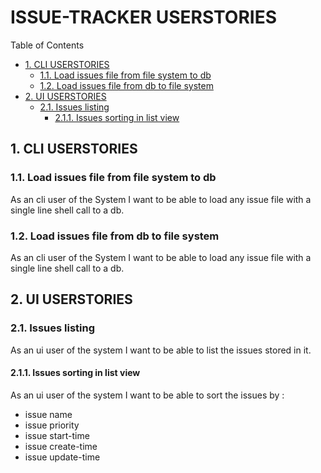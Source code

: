 #  ISSUE-TRACKER USERSTORIES


Table of Contents

  * [1. CLI USERSTORIES](#1-cli-userstories)
    * [1.1. Load issues file from file system to db](#11-load-issues-file-from-file-system-to-db)
    * [1.2. Load issues file from db to file system](#12-load-issues-file-from-db-to-file-system)
  * [2. UI USERSTORIES](#2-ui-userstories)
    * [2.1. Issues listing](#21-issues-listing)
      * [2.1.1. Issues sorting in list view](#211-issues-sorting-in-list-view)


## 1. CLI USERSTORIES


### 1.1. Load issues file from file system to db
As an cli user of the System I want to be able to load any issue file with a single line shell call to a db. 

### 1.2. Load issues file from db to file system
As an cli user of the System I want to be able to load any issue file with a single line shell call to a db. 

## 2. UI USERSTORIES


### 2.1. Issues listing
As an ui user of the system I want to be able to list the issues stored in it. 

#### 2.1.1. Issues sorting in list view
As an ui user of the system I want to be able to sort the issues by :
- issue name
- issue priority
- issue start-time
- issue create-time
- issue update-time


